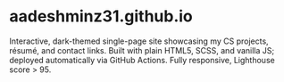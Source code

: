 # aadeshminz31.github.io
Interactive, dark-themed single-page site showcasing my CS projects, résumé, and contact links. Built with plain HTML5, SCSS, and vanilla JS; deployed automatically via GitHub Actions. Fully responsive, Lighthouse score > 95.
